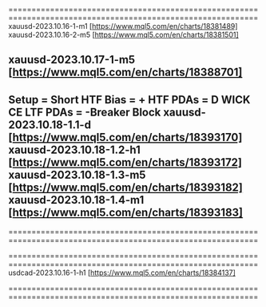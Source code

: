 ============================================================================================================
xauusd-2023.10.16-1-m1 [https://www.mql5.com/en/charts/18381489]
xauusd-2023.10.16-2-m5 [https://www.mql5.com/en/charts/18381501]

xauusd-2023.10.17-1-m5 [https://www.mql5.com/en/charts/18388701]  
----------------------------
Setup = Short 
HTF Bias = +
HTF PDAs = D WICK CE
LTF PDAs = -Breaker Block 
xauusd-2023.10.18-1.1-d [https://www.mql5.com/en/charts/18393170]
xauusd-2023.10.18-1.2-h1 [https://www.mql5.com/en/charts/18393172]
xauusd-2023.10.18-1.3-m5 [https://www.mql5.com/en/charts/18393182]
xauusd-2023.10.18-1.4-m1 [https://www.mql5.com/en/charts/18393183]
----------------------------

============================================================================================================


============================================================================================================
usdcad-2023.10.16-1-h1 [https://www.mql5.com/en/charts/18384137]

============================================================================================================
